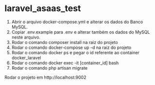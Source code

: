 # laravel_asaas_test

1. Abrir o arquivo docker-compose.yml e alterar os dados do Banco MySQL.
2. Copiar .env.example para .env e alterar também os dados do MySQL neste arquivo. 
3. Rodar o comando composer install na raiz do projeto
4. Rodar o comando docker-compose up -d na raiz do projeto
5. Rodar o comando docker ps e pegar o id referente ao container docker_laravel
6. Rodar o comando docker exec -it [container_id] bash
7. Rodar o comando php artisan migrate

Rodar o projeto em http://localhost:9002
